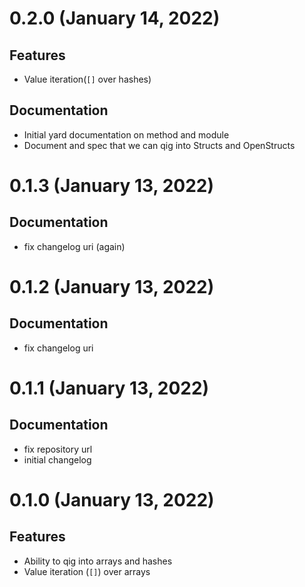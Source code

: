 # 0.2.0 (January 14, 2022)

## Features

- Value iteration(`[]` over hashes)

## Documentation

- Initial yard documentation on method and module
- Document and spec that we can qig into Structs and OpenStructs

# 0.1.3 (January 13, 2022)

## Documentation

- fix changelog uri (again)

# 0.1.2 (January 13, 2022)

## Documentation

- fix changelog uri

# 0.1.1 (January 13, 2022)

## Documentation

- fix repository url
- initial changelog

# 0.1.0 (January 13, 2022)

## Features

- Ability to qig into arrays and hashes
- Value iteration (`[]`) over arrays